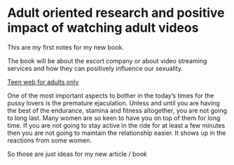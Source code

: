 # Adult oriented research and positive impact of watching adult videos

This are my first notes for my new book.

The book will be about the escort company or about video streaming services and how they can positively influence our sexuality. 

[Teen web for adults only](https://teenpussypornvid.com)

One of the most important aspects to bother in the today’s times for the pussy lovers is the premature ejaculation. Unless and until you are having the best of the endurance, stamina and fitness altogether, you are not going to long last. Many women are so keen to have you on top of them for long time. If you are not going to stay active in the ride for at least a few minutes then you are not going to maintain the relationship easier. It shows up in the reactions from some women. 

So those are just ideas for my new article / book
